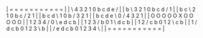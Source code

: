 | = = = = = = = = = = = | 
| \ 4 3 2 1 0 b c d e / | 
| b \ 3 2 1 0 b c d / 1 | 
| b c \ 2 1 0 b c / 2 1 | 
| b c d \ 1 0 b / 3 2 1 | 
| b c d e \ 0 / 4 3 2 1 | 
| O O O O O X O O O O O | 
| 1 2 3 4 / 0 \ e d c b | 
| 1 2 3 / b 0 1 \ d c b | 
| 1 2 / c b 0 1 2 \ c b | 
| 1 / d c b 0 1 2 3 \ b | 
| / e d c b 0 1 2 3 4 \ | 
| = = = = = = = = = = = | 